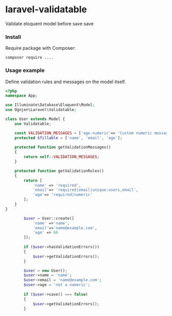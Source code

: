 # laravel-validatable
Validate eloquent model before save save

### Install

Require package with Composer:
```
composer require ....
```

### Usage example

Define validation rules and messages on the model itself.

```php
<?php
namespace App;

use Illuminate\Database\Eloquent\Model;
use Ognjen\Laravel\Validatable;

class User extends Model {
    use Validatable;

    const VALIDATION_MESSAGES = ['age.numeric'=> 'Custom numeric message'];
    protected $fillable = ['name', 'email', 'age'];
    
    protected function getValidationMessages()
    {
        return self::VALIDATION_MESSAGES;
    }

    protected function getValidationRules()
    {
        return [
            'name' => 'required',
            'email'=> 'required|email|unique:users,email',
            'age'=> 'required|numeric'
        ];
    }
}
```

```php
        $user = User::create([
            'name' =>'name',
            'email'=>'name@example.com',
            'age' => 66
        ]);
        
        if ($user->hasValidationErrors())
        {
            $user->getValidationErrors();
        }   
```

```php
        $user = new User();
        $user->name = 'name';
        $user->email = 'name@example.com';
        $user->age = 'not a numeric';
        
        if ($user->save() === false)
        {
            $user->getValidationErrors();
        }   
```

